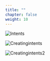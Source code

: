 ```yaml
---
title: ""
chapter: false
weight: 10
---
```



![Intents](/images/Intents.PNG)


![Creatingintents](/images/CreatingIntents.PNG)

![Creatingintents2](/images/CreatingIntents2.PNG)